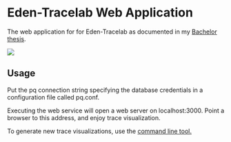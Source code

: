 # Eden-Tracelab Web Application

The web application for for Eden-Tracelab as documented in my 
[Bachelor thesis](http://brtmr.de/assets/files/bachelor_cs.pdf).


![](http://brtmr.de/assets/img/ui.png)

## Usage 
Put the pq connection string specifying the database credentials in a configuration file called pq.conf.

Executing the web service will open a web server on localhost:3000. Point 
a browser to this address, and enjoy trace visualization.

To generate new trace visualizations, use the 
[command line tool.](https://github.com/brtmr/Eden-Tracelab-cli-tool)
